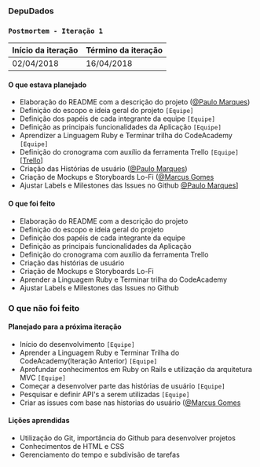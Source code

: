 ### DepuDados
### `Postmortem - Iteração 1`

Início da iteração | Término da iteração
-------------------|--------------------
02/04/2018 | 16/04/2018



#### O que estava planejado
- Elaboração do README com a descrição do projeto ([@Paulo Marques](https://github.com/pemsm))
- Definição do escopo e ideia geral do projeto `[Equipe]`
- Definição dos papéis de cada integrante da equipe `[Equipe]`
- Definição as  principais funcionalidades da Aplicação `[Equipe]`
- Aprendizer a Linguagem Ruby e Terminar trilha do CodeAcademy `[Equipe]`
- Definição do cronograma com auxílio da ferramenta Trello `[Equipe]`[[Trello](https://trello.com/b/pWVQZWYk/agora-vai)]
- Criação das Histórias de usuário ([@Paulo Marques](https://github.com/pemsm))
- Criação de Mockups e Storyboards Lo-Fi ([@Marcus Gomes](https://github.com/marcustib])
- Ajustar Labels e Milestones das Issues no Github [@Paulo Marques](https://github.com/pemsm)]

#### O que foi feito
- Elaboração do README com a descrição do projeto
- Definição do escopo e ideia geral do projeto
- Definição dos papéis de cada integrante da equipe
- Definição as  principais funcionalidades da Aplicação
- Definição do cronograma com auxílio da ferramenta Trello
- Criação das histórias de usuário
- Criação de Mockups e Storyboards Lo-Fi
- Aprender a Linguagem Ruby e Terminar trilha do CodeAcademy
- Ajustar Labels e Milestones das Issues no Github

### O que não foi feito

#### Planejado para a próxima iteração
- Início do desenvolvimento `[Equipe]`
- Aprender a Linguagem Ruby e Terminar Trilha do CodeAcademy(Iteração Anterior) `[Equipe]`
- Aprofundar conhecimentos em Ruby on Rails e utilização da arquitetura MVC `[Equipe]`
- Começar a desenvolver parte das histórias de usuário `[Equipe]`
- Pesquisar e definir API's a serem utilizadas `[Equipe]`
- Criar as issues com base nas historias do usuário ([@Marcus Gomes](https://github.com/marcustib])


#### Lições aprendidas
- Utilização do Git, importância do Github para desenvolver projetos
- Conhecimentos de HTML e CSS
- Gerenciamento do tempo e subdivisão de tarefas